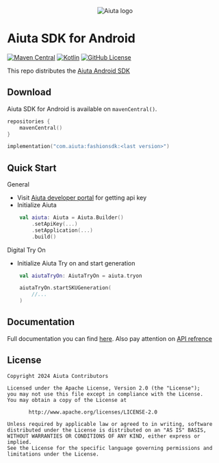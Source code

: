 <div align="center">
  <picture>
    <source media="(prefers-color-scheme: dark)" srcset="https://github.com/aiuta-com/android-sdk/assets/54765046/b104018c-9366-4cc3-8f40-dc202b6f5c8e">
    <img alt="Aiuta logo" src="https://github.com/aiuta-com/android-sdk/assets/54765046/b104018c-9366-4cc3-8f40-dc202b6f5c8e">
  </picture>
</div>

# Aiuta SDK for Android

[![Maven Central](https://img.shields.io/maven-central/v/com.aiuta/fashionsdk)](https://central.sonatype.com/search?q=com.aiuta)
[![Kotlin](https://img.shields.io/badge/kotlin-1.9.22-blue.svg?logo=kotlin)](http://kotlinlang.org)
[![GitHub License](https://img.shields.io/badge/license-Apache%20License%202.0-blue.svg?style=flat)](http://www.apache.org/licenses/LICENSE-2.0)

This repo distributes the [Aiuta Android SDK](https://developer.aiuta.com/products/digital-try-on/Documentation)

## Download
Aiuta SDK for Android is available on `mavenCentral()`.
```kotlin
repositories {
    mavenCentral()
}

implementation("com.aiuta:fashionsdk:<last version>")
```

## Quick Start
General
- Visit [Aiuta developer portal](https://developer.aiuta.com) for getting api key
- Initialize Aiuta
```kotlin
    val aiuta: Aiuta = Aiuta.Builder()
        .setApiKey(...)
        .setApplication(...)
        .build()
```

Digital Try On
- Initialize Aiuta Try on and start generation
```kotlin
    val aiutaTryOn: AiutaTryOn = aiuta.tryon

    aiutaTryOn.startSKUGeneration(
        //...
    )
```

## Documentation

Full documentation you can find [here](https://aiuta-com.github.io/android-sdk-docs). Also pay attention
on [API refrence](https://aiuta-com.github.io/android-sdk-docs-api)


## License

    Copyright 2024 Aiuta Contributors

    Licensed under the Apache License, Version 2.0 (the "License");
    you may not use this file except in compliance with the License.
    You may obtain a copy of the License at

           http://www.apache.org/licenses/LICENSE-2.0

    Unless required by applicable law or agreed to in writing, software
    distributed under the License is distributed on an "AS IS" BASIS,
    WITHOUT WARRANTIES OR CONDITIONS OF ANY KIND, either express or implied.
    See the License for the specific language governing permissions and
    limitations under the License.
